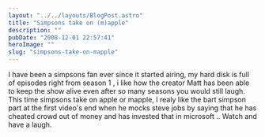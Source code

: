 ```yaml
---
layout: "../../layouts/BlogPost.astro"
title: "Simpsons take on (m)apple"
description: ""
pubDate: "2008-12-01 22:57:41"
heroImage: ""
slug: "simpsons-take-on-mapple"
---
```


I have been a simpsons fan ever since it started airing, my hard disk is full of episodes right from season 1 , i like how the creator Matt has been able to keep the show alive even after so many seasons you would still laugh. This time simpsons take on apple or mapple, I realy like the bart simpson part at the first video's end when he mocks steve jobs by saying that he has cheated crowd out of money and has invested that in microsoft .. Watch and have a laugh.
<br/>
<object width="425" height="344"><param name="movie" value="http://www.youtube.com/v/QBw4eReUc9U&color1=0xb1b1b1&color2=0xcfcfcf&hl=en&feature=player_embedded&fs=1"></param><param name="allowFullScreen" value="true"></param><embed src="http://www.youtube.com/v/QBw4eReUc9U&color1=0xb1b1b1&color2=0xcfcfcf&hl=en&feature=player_embedded&fs=1" type="application/x-shockwave-flash" allowfullscreen="true" width="425" height="344"></embed></object>
<br/><br/>
<object width="425" height="344"><param name="movie" value="http://www.youtube.com/v/jXjjh9bn1JI&color1=0xb1b1b1&color2=0xcfcfcf&hl=en&feature=player_embedded&fs=1"></param><param name="allowFullScreen" value="true"></param><embed src="http://www.youtube.com/v/jXjjh9bn1JI&color1=0xb1b1b1&color2=0xcfcfcf&hl=en&feature=player_embedded&fs=1" type="application/x-shockwave-flash" allowfullscreen="true" width="425" height="344"></embed></object>
